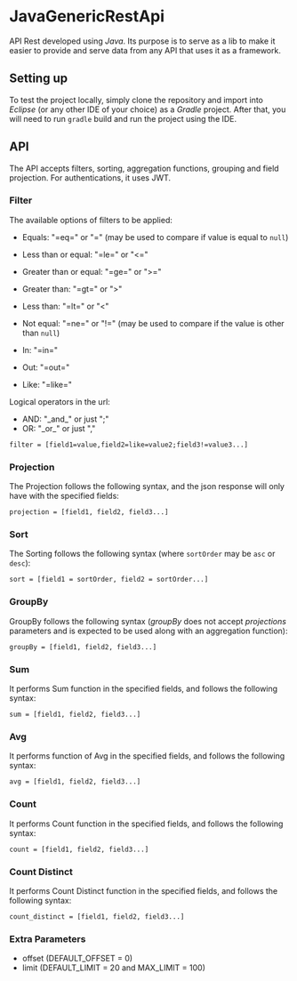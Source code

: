# JavaGenericRestApi

API Rest developed using *Java*. Its purpose is to serve as a lib to make it easier to provide and serve data from any API that uses it as a framework.


## Setting up

To test the project locally, simply clone the repository and import into *Eclipse* (or any other IDE of your choice) as a *Gradle* project.
After that, you will need to run `gradle` build and run the project using the IDE.


## API

The API accepts filters, sorting, aggregation functions, grouping and field projection.
For authentications, it uses JWT.


### Filter
The available options of filters to be applied:

- Equals: "=eq=" or "=" (may be used to compare if value is equal to `null`)

- Less than or equal: "=le=" or "<="

- Greater than or equal: "=ge=" or ">="

- Greater than: "=gt=" or ">"

- Less than: "=lt=" or "<"

- Not equal: "=ne=" or "!=" (may be used to compare if the value is other than `null`)

- In: "=in="

- Out: "=out="

- Like: "=like="

Logical operators in the url:

- AND: "\_and\_" or just ";"
- OR: "\_or\_" or just ","


`filter = [field1=value,field2=like=value2;field3!=value3...]`

### Projection
The Projection follows the following syntax, and the json response will only have with the specified fields:

`projection = [field1, field2, field3...]`

### Sort
The Sorting follows the following syntax (where `sortOrder` may be `asc` or `desc`):

`sort = [field1 = sortOrder, field2 = sortOrder...]`

### GroupBy
GroupBy follows the following syntax (*groupBy* does not accept *projections* parameters and is expected to be used along with an aggregation function):

`groupBy = [field1, field2, field3...]`

### Sum
It performs Sum function in the specified fields, and follows the following syntax:

`sum = [field1, field2, field3...]`

### Avg
It performs function of Avg in the specified fields, and follows the following syntax:

`avg = [field1, field2, field3...]`

### Count
It performs Count function in the specified fields, and follows the following syntax:

`count = [field1, field2, field3...]`

### Count Distinct
It performs Count Distinct function in the specified fields, and follows the following syntax:

`count_distinct = [field1, field2, field3...]`

### Extra Parameters
- offset (DEFAULT_OFFSET = 0)
- limit (DEFAULT_LIMIT = 20 and MAX_LIMIT = 100)


